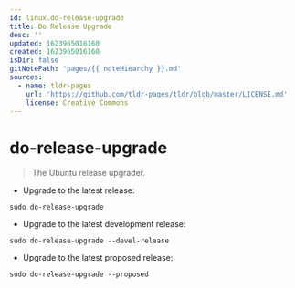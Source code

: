 ```yaml
---
id: linux.do-release-upgrade
title: Do Release Upgrade
desc: ''
updated: 1623965016160
created: 1623965016160
isDir: false
gitNotePath: 'pages/{{ noteHiearchy }}.md'
sources:
  - name: tldr-pages
    url: 'https://github.com/tldr-pages/tldr/blob/master/LICENSE.md'
    license: Creative Commons
---
```

# do-release-upgrade

> The Ubuntu release upgrader.

- Upgrade to the latest release:

`sudo do-release-upgrade`

- Upgrade to the latest development release:

`sudo do-release-upgrade --devel-release`

- Upgrade to the latest proposed release:

`sudo do-release-upgrade --proposed`

